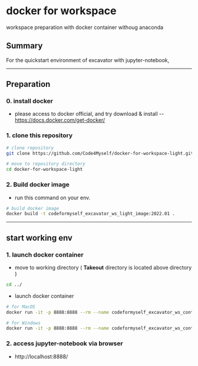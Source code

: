 # docker for workspace
workspace preparation with docker container withoug anaconda

## Summary
For the quickstart environment of excavator with jupyter-notebook, 

---

## Preparation 
### 0. install docker 
- please access to docker official, and try download & install 
-- https://docs.docker.com/get-docker/

### 1. clone this repository 
```bash
# clone repository
git clone https://github.com/Code4Myself/docker-for-workspace-light.git

# move to repository directory
cd docker-for-workspace-light
```

### 2. Build docker image 
- run this command on your env.
```bash
# build docker image
docker build -t codeformyself_excavator_ws_light_image:2022.01 .
```

---

## start working env

### 1. launch docker container

- move to working directory ( **Takeout** directory is located above directory )
```bash 
cd ../
```

- launch docker container
```bash
# for MacOS 
docker run -it -p 8888:8888 --rm --name codeformyself_excavator_ws_container --mount type=bind,src="`pwd`",dst=/workdir codeformyself_excavator_ws_light_image:2022.01
```

```bash
# for Windows
docker run -it -p 8888:8888 --rm --name codeformyself_excavator_ws_container --mount type=bind,src="%cd%",dst=/workdir codeformyself_excavator_ws_light_image:2022.01
```

### 2. access jupyter-notebook via browser
- http://localhost:8888/

